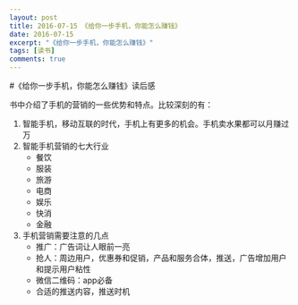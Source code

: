 ```yaml
---
layout: post
title: 2016-07-15 《给你一步手机，你能怎么赚钱》
date: 2016-07-15
excerpt: "《给你一步手机，你能怎么赚钱》"
tags: [读书]
comments: true
---
```



#《给你一步手机，你能怎么赚钱》读后感

书中介绍了手机的营销的一些优势和特点。比较深刻的有：

1. 智能手机，移动互联的时代，手机上有更多的机会。手机卖水果都可以月赚过万
2. 智能手机营销的七大行业
    - 餐饮
    - 服装
    - 旅游
    - 电商
    - 娱乐
    - 快消
    - 金融
3. 手机营销需要注意的几点
    - 推广：广告词让人眼前一亮
    - 抢人：周边用户，优惠券和促销，产品和服务合体，推送，广告增加用户和提示用户粘性
    - 微信二维码：app必备
    - 合适的推送内容，推送时机 